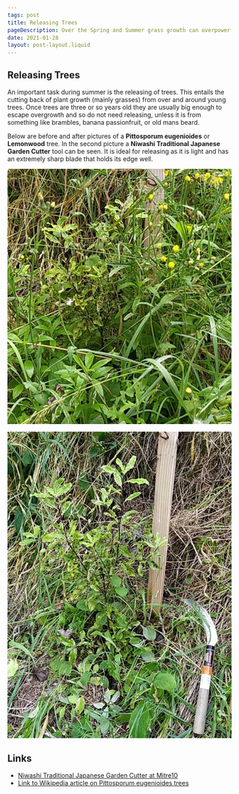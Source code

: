 ```yaml
---
tags: post
title: Releasing Trees
pageDescription: Over the Spring and Summer grass growth can overpower young trees. The cutting back of the grass is called 'releasing'.
date: 2021-01-28
layout: post-layout.liquid
---
```


## Releasing Trees

An important task during summer is the releasing of trees. This entails the cutting back of plant growth (mainly grasses) from over and around young trees. Once trees are three or so years old they are usually big enough to escape overgrowth and so do not need releasing, unless it is from something like brambles, banana passionfruit, or old mans beard. 

Below are before and after pictures of a **Pittosporum eugenioides** or **Lemonwood** tree. In the second picture a **Niwashi Traditional Japanese Garden Cutter** tool can be seen. It is ideal for releasing as it is light and has an extremely sharp blade that holds its edge well.

![Picture of Pittosporum eugenioides (lemonwood) overrun with overgrowth](/assets/images/news/releasing/overgrown-pittosporum.jpg)

![Picture of Pittosporum released of overgrowth with ](/assets/images/news/releasing/released-pittosporum.jpg)

## Links
+ [Niwashi Traditional Japanese Garden Cutter at Mitre10](https://www.mitre10.co.nz/shop/niwashi-traditional-japanese-garden-cutter/p/327844)
+ [Link to Wikipedia article on Pittosporum eugenioides trees](https://en.wikipedia.org/wiki/Pittosporum_eugenioides)

